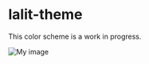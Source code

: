 lalit-theme
===========

This color scheme is a work in progress.

![My image](https://raw.github.com/lalitkapoor/lalit-theme/master/screenshot.png)